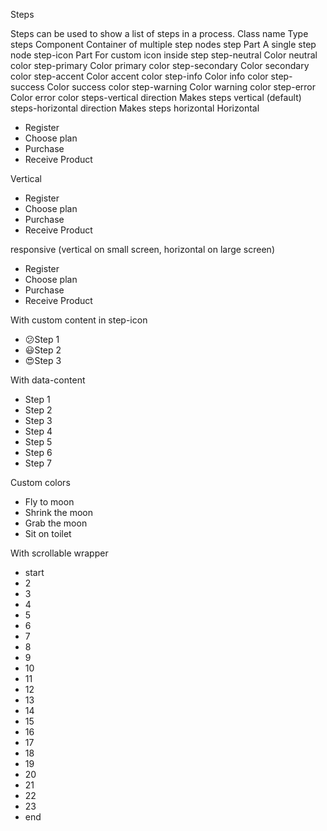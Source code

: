 Steps

Steps can be used to show a list of steps in a process.
Class name
Type
steps Component
Container of multiple step nodes
step
Part
A single step node
step-icon
Part
For custom icon inside step
step-neutral
Color
neutral color
step-primary
Color
primary color
step-secondary
Color
secondary color
step-accent
Color
accent color
step-info
Color
info color
step-success
Color
success color
step-warning
Color
warning color
step-error
Color
error color
steps-vertical
direction
Makes steps vertical (default)
steps-horizontal
direction
Makes steps horizontal
Horizontal

<ul className="steps">
  <li className="step step-primary">Register</li>
  <li className="step step-primary">Choose plan</li>
  <li className="step">Purchase</li>
  <li className="step">Receive Product</li>
</ul>

Vertical

<ul className="steps steps-vertical">
  <li className="step step-primary">Register</li>
  <li className="step step-primary">Choose plan</li>
  <li className="step">Purchase</li>
  <li className="step">Receive Product</li>
</ul>

responsive (vertical on small screen, horizontal on large screen)

<ul className="steps steps-vertical lg:steps-horizontal">
  <li className="step step-primary">Register</li>
  <li className="step step-primary">Choose plan</li>
  <li className="step">Purchase</li>
  <li className="step">Receive Product</li>
</ul>

With custom content in step-icon

<ul className="steps">
  <li className="step step-neutral">
    <span className="step-icon">😕</span>Step 1
  </li>
  <li className="step step-neutral">
    <span className="step-icon">😃</span>Step 2
  </li>
  <li className="step">
    <span className="step-icon">😍</span>Step 3
  </li>
</ul>

With data-content

<ul className="steps">
  <li data-content="?" className="step step-neutral">Step 1</li>
  <li data-content="!" className="step step-neutral">Step 2</li>
  <li data-content="✓" className="step step-neutral">Step 3</li>
  <li data-content="✕" className="step step-neutral">Step 4</li>
  <li data-content="★" className="step step-neutral">Step 5</li>
  <li data-content="" className="step step-neutral">Step 6</li>
  <li data-content="●" className="step step-neutral">Step 7</li>
</ul>

Custom colors

<ul className="steps">
  <li className="step step-info">Fly to moon</li>
  <li className="step step-info">Shrink the moon</li>
  <li className="step step-info">Grab the moon</li>
  <li className="step step-error" data-content="?">Sit on toilet</li>
</ul>

With scrollable wrapper

<div className="overflow-x-auto">
  <ul className="steps">
    <li className="step">start</li>
    <li className="step step-secondary">2</li>
    <li className="step step-secondary">3</li>
    <li className="step step-secondary">4</li>
    <li className="step">5</li>
    <li className="step step-accent">6</li>
    <li className="step step-accent">7</li>
    <li className="step">8</li>
    <li className="step step-error">9</li>
    <li className="step step-error">10</li>
    <li className="step">11</li>
    <li className="step">12</li>
    <li className="step step-warning">13</li>
    <li className="step step-warning">14</li>
    <li className="step">15</li>
    <li className="step step-neutral">16</li>
    <li className="step step-neutral">17</li>
    <li className="step step-neutral">18</li>
    <li className="step step-neutral">19</li>
    <li className="step step-neutral">20</li>
    <li className="step step-neutral">21</li>
    <li className="step step-neutral">22</li>
    <li className="step step-neutral">23</li>
    <li className="step step-neutral">end</li>
  </ul>
</div>
